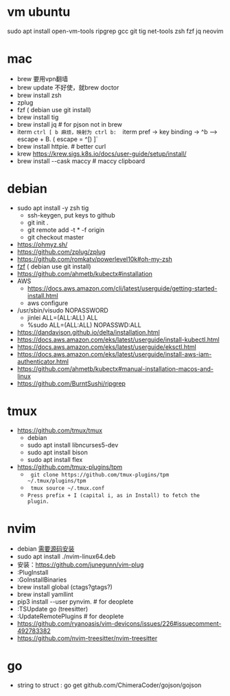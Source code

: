 # vm ubuntu

sudo apt install open-vm-tools ripgrep gcc git tig net-tools zsh fzf jq neovim


# mac

* brew 要用vpn翻墙
* brew update 不好使，就brew doctor
* brew install zsh
* zplug
* fzf ( debian use git install)
* brew install tig
* brew install jq # for pjson not in brew
* iterm `ctrl [ b 麻烦，映射为 ctrl b:  `iterm pref -> key binding -> ^b --> escape + B. ( escape = ^[) ]`
*  brew install httpie. # better curl
*  krew https://krew.sigs.k8s.io/docs/user-guide/setup/install/
* brew install --cask maccy # maccy clipboard

# debian

* sudo apt install -y zsh tig
  * ssh-keygen, put keys to github
  * git init .
  * git remote add -t \* -f origin 
  * git checkout master
* https://ohmyz.sh/
* https://github.com/zplug/zplug
* https://github.com/romkatv/powerlevel10k#oh-my-zsh
* [fzf](https://github.com/junegunn/fzf#using-git) ( debian use git install)
* https://github.com/ahmetb/kubectx#installation
* AWS
  * https://docs.aws.amazon.com/cli/latest/userguide/getting-started-install.html
  * aws configure
* /usr/sbin/visudo NOPASSWORD
  * jinlei  ALL=(ALL:ALL) ALL
  * %sudo   ALL=(ALL:ALL) NOPASSWD:ALL
*   https://dandavison.github.io/delta/installation.html
* https://docs.aws.amazon.com/eks/latest/userguide/install-kubectl.html
* https://docs.aws.amazon.com/eks/latest/userguide/eksctl.html
* https://docs.aws.amazon.com/eks/latest/userguide/install-aws-iam-authenticator.html
* https://github.com/ahmetb/kubectx#manual-installation-macos-and-linux
* https://github.com/BurntSushi/ripgrep


# tmux

* https://github.com/tmux/tmux
  * debian
  *  sudo apt install libncurses5-dev
  *  sudo apt install bison
  *  sudo apt install flex
* https://github.com/tmux-plugins/tpm   
  * ` git clone https://github.com/tmux-plugins/tpm ~/.tmux/plugins/tpm`
  * ` tmux source ~/.tmux.conf`
  * `Press prefix + I (capital i, as in Install) to fetch the plugin.`



# nvim

* debian [需要源码安装](https://github.com/neovim/neovim/releases/tag/v0.7.2)  
*  sudo apt install  ./nvim-linux64.deb
* 安装：https://github.com/junegunn/vim-plug 
* :PlugInstall
* :GoInstallBinaries
* brew install global (ctags?gtags?)
* brew install yamllint
* pip3 install --user pynvim.  # for deoplete
* :TSUpdate go (treesitter)
* :UpdateRemotePlugins # for deoplete
* https://github.com/ryanoasis/vim-devicons/issues/226#issuecomment-492783382
* https://github.com/nvim-treesitter/nvim-treesitter


# go

* string to struct : go get github.com/ChimeraCoder/gojson/gojson
